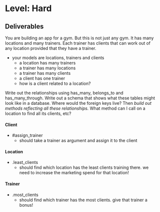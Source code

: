 # Level: Hard

## Deliverables

You are building an app for a gym. But this is not just any gym. It has many
locations and many trainers. Each trainer has clients that can work out of any location provided that they have a trainer.

- your models are locations, trainers and clients
  - a location has many trainers
  - a trainer has many locations
  - a trainer has many clients
  - a client has one trainer
  - how is a client related to a location?

Write out the relationships using has_many, belongs_to and has_many_through.
Write out a schema that shows what these tables might look like in a database.
Where would the foreign keys live? Then *build out methods reflecting all these
relationships.* What method can I call on a location to find all its clients,
etc?

#### Client

- #assign_trainer
  - should take a trainer as argument and assign it to the client

#### Location

- .least_clients
  - should find which location has the least clients training there. we need to increase the marketing spend for that location!

#### Trainer

- .most_clients
  - should find which trainer has the most clients. give that trainer a bonus!
